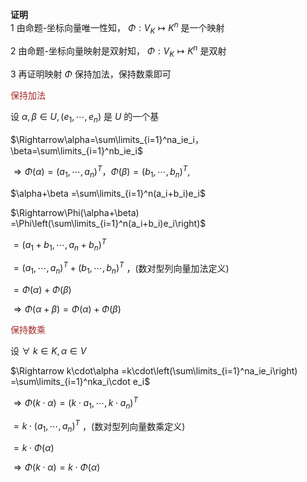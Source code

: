 **证明**  
1 由命题-坐标向量唯一性知， $\Phi:V_K\longmapsto K^n$ 是一个映射  
  
2 由命题-坐标向量映射是双射知， $\Phi:V_K\longmapsto K^n$ 是双射  
  
3 再证明映射 $\Phi$ 保持加法，保持数乘即可  
  
<font color=brown>保持加法</font>  
  
设 $\alpha,\beta\in U,(e_1,\cdots,e_n)$ 是 $U$ 的一个基  
  
$\Rightarrow\alpha=\sum\limits_{i=1}^na_ie_i，  
\beta=\sum\limits_{i=1}^nb_ie_i$  
  
$\Rightarrow\Phi(\alpha)=(a_1,\cdots,a_n)^T，  
\Phi(\beta)=(b_1,\cdots,b_n)^T,$  
  
$\alpha+\beta  
=\sum\limits_{i=1}^n(a_i+b_i)e_i$  
  
$\Rightarrow\Phi(\alpha+\beta)  
=\Phi\left(\sum\limits_{i=1}^n(a_i+b_i)e_i\right)$  
  
$=(a_1+b_1,\cdots,a_n+b_n)^T$  
  
$=(a_1,\cdots,a_n)^T+(b_1,\cdots,b_n)^T$ ，(数对型列向量加法定义)  
  
$=\Phi(\alpha)+\Phi(\beta)$  
  
$\Rightarrow\Phi(\alpha+\beta)  
=\Phi(\alpha)+\Phi(\beta)$  
  
<font color=brown>保持数乘</font>  
  
设 $\forall\ k\in K,\alpha\in V$  
  
$\Rightarrow k\cdot\alpha  
=k\cdot\left(\sum\limits_{i=1}^na_ie_i\right)  
=\sum\limits_{i=1}^nka_i\cdot e_i$  
  
$\Rightarrow\Phi(k\cdot\alpha)  
=(k\cdot a_1,\cdots,k\cdot a_n)^T$  
  
$=k\cdot(a_1,\cdots,a_n)^T$ ，(数对型列向量数乘定义)  
  
$=k\cdot\Phi(\alpha)$  
  
$\Rightarrow\Phi(k\cdot\alpha)  
=k\cdot\Phi(\alpha)$  
